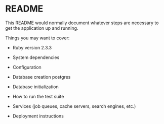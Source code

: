 # README

This README would normally document whatever steps are necessary to get the
application up and running.

Things you may want to cover:

* Ruby version
  2.3.3
* System dependencies

* Configuration

* Database creation
  postgres
* Database initialization

* How to run the test suite

* Services (job queues, cache servers, search engines, etc.)

* Deployment instructions